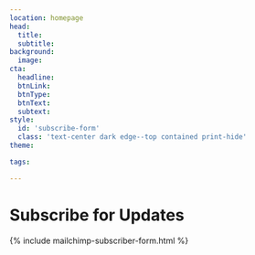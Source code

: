 ```yaml
---
location: homepage
head:
  title:
  subtitle:
background:
  image:
cta:
  headline:
  btnLink:
  btnType:
  btnText:
  subtext:
style:
  id: 'subscribe-form'
  class: 'text-center dark edge--top contained print-hide'
theme:

tags:

---
```



<div class="text-center container">
<h1 class="text-center">Subscribe for Updates</h1>
{% include mailchimp-subscriber-form.html %}
</div>

